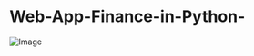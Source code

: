 # Web-App-Finance-in-Python-


![Image](https://user-images.githubusercontent.com/108759490/188971414-d2c9ec20-977c-4afd-ac4e-d5b536bf5be1.png)
